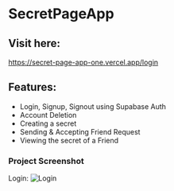 # SecretPageApp

## Visit here:
https://secret-page-app-one.vercel.app/login

## Features:
- Login, Signup, Signout using Supabase Auth
- Account Deletion
- Creating a secret
- Sending & Accepting Friend Request
- Viewing the secret of a Friend

### Project Screenshot

Login:
![Login](/ss1.png)